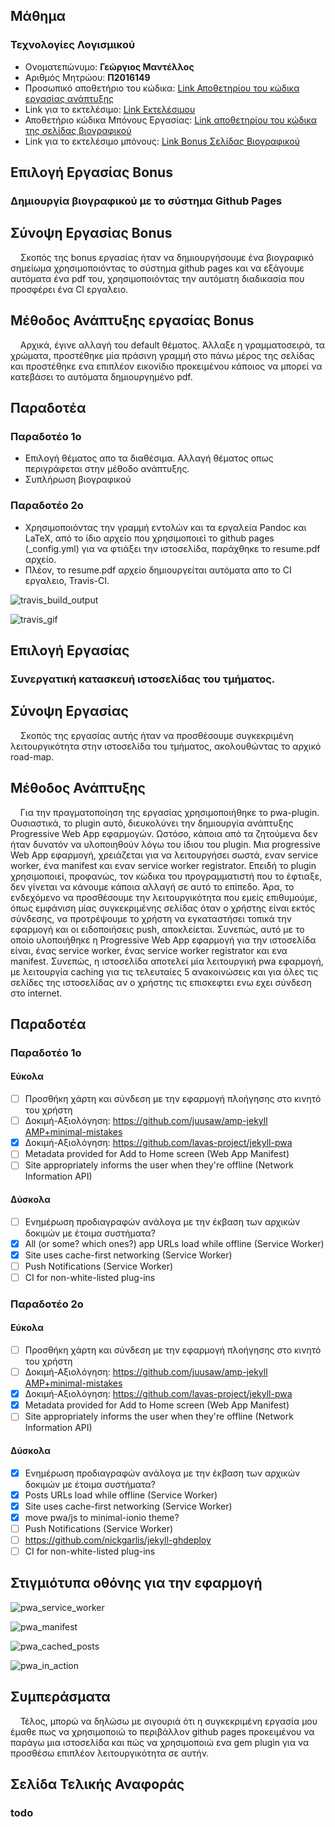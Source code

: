 ## Μάθημα
### Τεχνολογίες Λογισμικού  
*  Ονοματεπώνυμο: **Γεώργιος Μαντέλλος**
*  Αριθμός Μητρώου: **Π2016149**
*  Προσωπικό αποθετήριο του κώδικα: [Link Αποθετηρίου του κώδικα εργασίας ανάπτυξης](https://github.com/geocfu/site-gr)
*  Link για το εκτελέσιμο: [Link Εκτελέσιμου](https://geocfu.github.io/site-gr)
*  Αποθετήριο κώδικα Μπόνους Εργασίας: [Link αποθετηρίου του κώδικα της σελίδας βιογραφικού](https://github.com/geocfu/cv)
*  Link για το εκτελέσιμο μπόνους: [Link Bonus Σελίδας Βιογραφικού](https://geocfu.github.io/cv)  
## Επιλογή Εργασίας Bonus
### Δημιουργία βιογραφικού με το σύστημα Github Pages  

## Σύνοψη Εργασίας Βοnus
&nbsp;&nbsp;&nbsp;&nbsp;Σκοπός της bonus εργασίας ήταν να δημιουργήσουμε ένα βιογραφικό σημείωμα χρησιμοποιόντας το σύστημα github pages και να εξάγουμε αυτόματα ένα pdf του, χρησιμοποιόντας την αυτόματη διαδικασία που προσφέρει ένα CI εργαλειο.

## Μέθοδος Ανάπτυξης εργασίας Bonus
&nbsp;&nbsp;&nbsp;&nbsp;Αρχικά, έγινε αλλαγή του default θέματος. Άλλαξε η γραμματοσειρά, τα χρώματα, προστέθηκε μία πράσινη γραμμή στο πάνω μέρος της σελίδας και προστέθηκε ενα επιπλέον εικονίδιο προκειμένου κάποιος να μπορεί να κατεβάσει το αυτόματα δημιουργημένο pdf.

## Παραδοτέα
### Παραδοτέο 1ο
* Επιλογή θέματος απο τα διαθέσιμα. Αλλαγή θέματος οπως περιγράφεται στην μέθοδο ανάπτυξης.
* Συπλήρωση βιογραφικού

### Παραδοτέο 2ο
* Χρησιμοποιόντας την γραμμή εντολών και τα εργαλεία Pandoc και LaTeX, από το ίδιο αρχείο που χρησιμοποιεί το github pages (_config.yml) για να φτιάξει την ιστοσελίδα, παράχθηκε το resume.pdf αρχείο.
* Πλέον, το resume.pdf αρχείο δημιουργείται αυτόματα απο το CI εργαλειο, Travis-CI.

![travis_build_output](https://raw.githubusercontent.com/geocfu/sw/2016149/projects/2016149/ci-build.png)

![travis_gif](https://raw.githubusercontent.com/geocfu/sw/2016149/projects/2016149/ci.gif)

## Επιλογή Εργασίας
### Συνεργατική κατασκευή ιστοσελίδας του τμήματος.

## Σύνοψη Εργασίας
&nbsp;&nbsp;&nbsp;&nbsp;Σκοπός της εργασίας αυτής ήταν να προσθέσουμε συγκεκριμένη λειτουργικότητα στην ιστοσελίδα του τμήματος, ακολουθώντας το αρχικό road-map. 

## Μέθοδος Ανάπτυξης 
&nbsp;&nbsp;&nbsp;&nbsp;Για την πραγματοποίηση της εργασίας χρησιμοποιήθηκε το pwa-plugin. Ουσιαστικά, το plugin αυτό, διευκολύνει την δημιουργία ανάπτυξης Progressive Web App εφαρμογών. Ωστόσο, κάποια από τα ζητούμενα δεν ήταν δυνατόν να υλοποιηθούν λόγω του ίδιου του plugin. Μια progressive Web App εφαρμογή, χρειάζεται για να λειτουργήσει σωστά, εναν service worker, ένα manifest και εναν service worker registrator. Επειδή το plugin χρησιμοποιεί, προφανώς, τον κώδικα του προγραμματιστή που το έφτιαξε, δεν γίνεται να κάνουμε κάποια αλλαγή σε αυτό το επίπεδο. Άρα, το ενδεχόμενο να προσθέσουμε την λειτουργικότητα που εμείς επιθυμούμε, όπως εμφάνιση μίας συγκεκριμένης σελίδας όταν ο χρήστης είναι εκτός σύνδεσης, να προτρέψουμε το χρήστη να εγκαταστήσει τοπικά την εφαρμογή και οι ειδοποιήσεις push, αποκλείεται. Συνεπώς, αυτό με το οποίο υλοποιήθηκε η Progressive Web App εφαρμογή για την ιστοσελίδα είναι, ένας service worker, ένας service worker registrator και ενα manifest. Συνεπώς, η ιστοσελίδα αποτελεί μία λειτουργική pwa εφαρμογή, με λειτουργία caching για τις τελευταίες 5 ανακοινώσεις και για όλες τις σελίδες της ιστοσελίδας αν ο χρήστης τις επισκεφτει ενω εχει σύνδεση στο internet.

## Παραδοτέα
### Παραδοτέο 1ο
#### Εύκολα
- [ ] Προσθήκη χάρτη και σύνδεση με την εφαρμογή πλοήγησης στο κινητό του χρήστη
- [ ] Δοκιμή-Αξιολόγηση: https://github.com/juusaw/amp-jekyll [AMP+minimal-mistakes](https://github.com/mmistakes/minimal-mistakes/issues/584)
- [x] Δοκιμή-Αξιολόγηση: https://github.com/lavas-project/jekyll-pwa
- [ ] Metadata provided for Add to Home screen (Web App Manifest)
- [ ] Site appropriately informs the user when they're offline (Network Information API)

#### Δύσκολα
- [ ] Ενημέρωση προδιαγραφών ανάλογα με την έκβαση των αρχικών δοκιμών με έτοιμα συστήματα?
- [x] All (or some? which ones?) app URLs load while offline (Service Worker)
- [x] Site uses cache-first networking (Service Worker)
- [ ] Push Notifications (Service Worker)
- [ ] CI for non-white-listed plug-ins  

### Παραδοτέο 2ο
#### Εύκολα
- [ ] Προσθήκη χάρτη και σύνδεση με την εφαρμογή πλοήγησης στο κινητό του χρήστη
- [ ] Δοκιμή-Αξιολόγηση: https://github.com/juusaw/amp-jekyll [AMP+minimal-mistakes](https://github.com/mmistakes/minimal-mistakes/issues/584)
- [x] Δοκιμή-Αξιολόγηση: https://github.com/lavas-project/jekyll-pwa
- [x] Metadata provided for Add to Home screen (Web App Manifest)
- [ ] Site appropriately informs the user when they're offline (Network Information API)

#### Δύσκολα
- [x] Ενημέρωση προδιαγραφών ανάλογα με την έκβαση των αρχικών δοκιμών με έτοιμα συστήματα?
- [x] Posts URLs load while offline (Service Worker)
- [x] Site uses cache-first networking (Service Worker)
- [x] move pwa/js to minimal-ionio theme?
- [ ] Push Notifications (Service Worker)
- [ ] https://github.com/nickgarlis/jekyll-ghdeploy
- [ ] CI for non-white-listed plug-ins

## Στιγμιότυπα οθόνης για την εφαρμογή
![pwa_service_worker](https://raw.githubusercontent.com/geocfu/sw/2016149/projects/2016149/pwa_service_worker.png)  

![pwa_manifest](https://raw.githubusercontent.com/geocfu/sw/2016149/projects/2016149/pwa_manifest.png)  

![pwa_cached_posts](https://github.com/geocfu/sw/blob/2016149/projects/2016149/pwa_cached_posts.png)  

![pwa_in_action](https://raw.githubusercontent.com/geocfu/sw/2016149/projects/2016149/pwa.gif)

## Συμπεράσματα  
&nbsp;&nbsp;&nbsp;&nbsp;Τέλος, μπορώ να δηλώσω με σιγουριά ότι η συγκεκριμένη εργασία μου έμαθε πως να χρησιμοποιώ το περιβάλλον github pages προκειμένου να παράγω μια ιστοσελίδα και πώς να χρησιμοποιώ ενα gem plugin για να προσθέσω επιπλέον λειτουργικότητα σε αυτήν. 

## Σελίδα Τελικής Αναφοράς  
### todo
